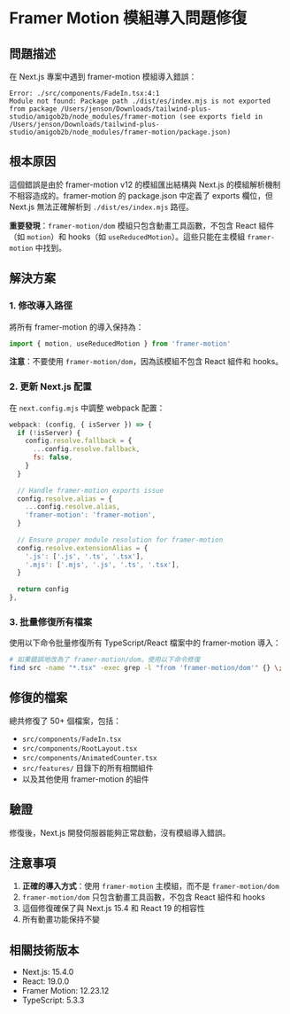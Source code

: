 # Framer Motion 模組導入問題修復

## 問題描述

在 Next.js 專案中遇到 framer-motion 模組導入錯誤：

```
Error: ./src/components/FadeIn.tsx:4:1
Module not found: Package path ./dist/es/index.mjs is not exported from package /Users/jenson/Downloads/tailwind-plus-studio/amigob2b/node_modules/framer-motion (see exports field in /Users/jenson/Downloads/tailwind-plus-studio/amigob2b/node_modules/framer-motion/package.json)
```

## 根本原因

這個錯誤是由於 framer-motion v12 的模組匯出結構與 Next.js 的模組解析機制不相容造成的。framer-motion 的 package.json 中定義了 exports 欄位，但 Next.js 無法正確解析到 `./dist/es/index.mjs` 路徑。

**重要發現**：`framer-motion/dom` 模組只包含動畫工具函數，不包含 React 組件（如 `motion`）和 hooks（如 `useReducedMotion`）。這些只能在主模組 `framer-motion` 中找到。

## 解決方案

### 1. 修改導入路徑

將所有 framer-motion 的導入保持為：
```typescript
import { motion, useReducedMotion } from 'framer-motion'
```

**注意**：不要使用 `framer-motion/dom`，因為該模組不包含 React 組件和 hooks。

### 2. 更新 Next.js 配置

在 `next.config.mjs` 中調整 webpack 配置：

```javascript
webpack: (config, { isServer }) => {
  if (!isServer) {
    config.resolve.fallback = {
      ...config.resolve.fallback,
      fs: false,
    }
  }
  
  // Handle framer-motion exports issue
  config.resolve.alias = {
    ...config.resolve.alias,
    'framer-motion': 'framer-motion',
  }
  
  // Ensure proper module resolution for framer-motion
  config.resolve.extensionAlias = {
    '.js': ['.js', '.ts', '.tsx'],
    '.mjs': ['.mjs', '.js', '.ts', '.tsx'],
  }
  
  return config
},
```

### 3. 批量修復所有檔案

使用以下命令批量修復所有 TypeScript/React 檔案中的 framer-motion 導入：

```bash
# 如果錯誤地改為了 framer-motion/dom，使用以下命令修復
find src -name "*.tsx" -exec grep -l "from 'framer-motion/dom'" {} \; | xargs sed -i '' "s/from 'framer-motion\/dom'/from 'framer-motion'/g"
```

## 修復的檔案

總共修復了 50+ 個檔案，包括：

- `src/components/FadeIn.tsx`
- `src/components/RootLayout.tsx`
- `src/components/AnimatedCounter.tsx`
- `src/features/` 目錄下的所有相關組件
- 以及其他使用 framer-motion 的組件

## 驗證

修復後，Next.js 開發伺服器能夠正常啟動，沒有模組導入錯誤。

## 注意事項

1. **正確的導入方式**：使用 `framer-motion` 主模組，而不是 `framer-motion/dom`
2. `framer-motion/dom` 只包含動畫工具函數，不包含 React 組件和 hooks
3. 這個修復確保了與 Next.js 15.4 和 React 19 的相容性
4. 所有動畫功能保持不變

## 相關技術版本

- Next.js: 15.4.0
- React: 19.0.0
- Framer Motion: 12.23.12
- TypeScript: 5.3.3 